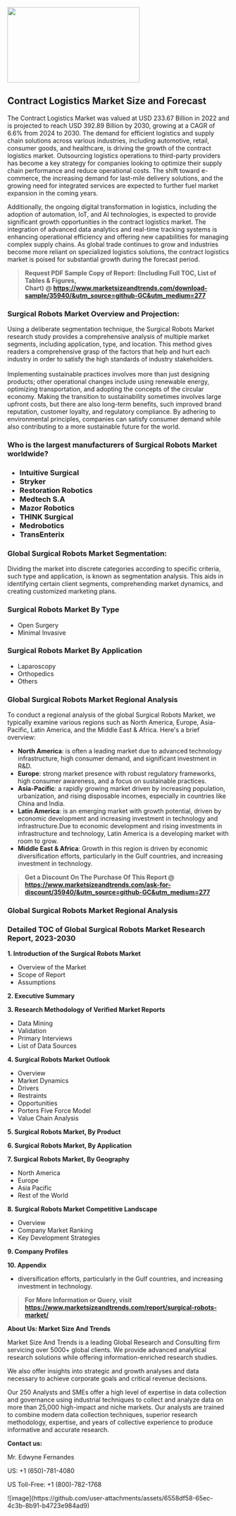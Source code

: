 <p><img class="alignnone size-medium wp-image-20088" src="https://ffe5etoiles.com/wp-content/uploads/2024/12/MST1-300x171.png" alt="" width="300" height="171" /></p><h2>Contract Logistics Market Size and Forecast</h2><p>The Contract Logistics Market was valued at USD 233.67 Billion in 2022 and is projected to reach USD 392.89 Billion by 2030, growing at a CAGR of 6.6% from 2024 to 2030. The demand for efficient logistics and supply chain solutions across various industries, including automotive, retail, consumer goods, and healthcare, is driving the growth of the contract logistics market. Outsourcing logistics operations to third-party providers has become a key strategy for companies looking to optimize their supply chain performance and reduce operational costs. The shift toward e-commerce, the increasing demand for last-mile delivery solutions, and the growing need for integrated services are expected to further fuel market expansion in the coming years.</p><p>Additionally, the ongoing digital transformation in logistics, including the adoption of automation, IoT, and AI technologies, is expected to provide significant growth opportunities in the contract logistics market. The integration of advanced data analytics and real-time tracking systems is enhancing operational efficiency and offering new capabilities for managing complex supply chains. As global trade continues to grow and industries become more reliant on specialized logistics solutions, the contract logistics market is poised for substantial growth during the forecast period.</p></p><blockquote id="" class=""><strong>Request PDF Sample Copy of Report: (Including Full TOC, List of Tables &amp; Figures, Chart)&nbsp;@&nbsp;<strong><a href="https://www.marketsizeandtrends.com/download-sample/35940/&utm_source=github-GC&utm_medium=277" target="_blank">https://www.marketsizeandtrends.com/download-sample/35940/&utm_source=github-GC&utm_medium=277</a></strong></strong></blockquote><h3 id="" class="">Surgical Robots Market&nbsp;Overview and Projection:</h3><p id="" class="">Using a deliberate segmentation technique, the Surgical Robots Market research study provides a comprehensive analysis of multiple market segments, including application, type, and location. This method gives readers a comprehensive grasp of the factors that help and hurt each industry in order to satisfy the high standards of industry stakeholders. <br /> <br />Implementing sustainable practices involves more than just designing products; other operational changes include using renewable energy, optimizing transportation, and adopting the concepts of the circular economy. Making the transition to sustainability sometimes involves large upfront costs, but there are also long-term benefits, such improved brand reputation, customer loyalty, and regulatory compliance. By adhering to environmental principles, companies can satisfy consumer demand while also contributing to a more sustainable future for the world.</p><h3 id="" class="">Who is the largest manufacturers of&nbsp;Surgical Robots Market worldwide?</h3><h3 class=""><p><ul><li>Intuitive Surgical </li><li> Stryker </li><li> Restoration Robotics </li><li> Medtech S.A </li><li> Mazor Robotics </li><li> THINK Surgical </li><li> Medrobotics </li><li> TransEnterix</li></ul></p></h3><h3 id="" class="">Global&nbsp;Surgical Robots Market Segmentation:</h3><p id="" class="">Dividing the market into discrete categories according to specific criteria, such type and application, is known as segmentation analysis. This aids in identifying certain client segments, comprehending market dynamics, and creating customized marketing plans.</p><h3 id="" class="">Surgical Robots Market&nbsp;By Type</h3><p><p><ul><li>Open Surgery </li><li> Minimal Invasive</p></li></ul></p></p><h3 id="" class="">Surgical Robots Market&nbsp;By Application</h3><p class=""><p><ul><li>Laparoscopy </li><li> Orthopedics </li><li> Others</li></ul></p></p><h3 id="" class="">Global Surgical Robots Market Regional Analysis</h3><p id="" class="">To conduct a regional analysis of the global Surgical Robots Market, we typically examine various regions such as North America, Europe, Asia-Pacific, Latin America, and the Middle East &amp; Africa. Here's a brief overview:</p><ul><li><strong>North America</strong>: is often a leading market due to advanced technology infrastructure, high consumer demand, and significant investment in R&amp;D.</li><li><strong>Europe</strong>: strong market presence with robust regulatory frameworks, high consumer awareness, and a focus on sustainable practices.</li><li><strong>Asia-Pacific</strong>: a rapidly growing market driven by increasing population, urbanization, and rising disposable incomes, especially in countries like China and India.</li><li><strong>Latin America</strong>: is an emerging market with growth potential, driven by economic development and increasing investment in technology and infrastructure.Due to economic development and rising investments in infrastructure and technology, Latin America is a developing market with room to grow.</li><li><strong>Middle East &amp; Africa</strong>: Growth in this region is driven by economic diversification efforts, particularly in the Gulf countries, and increasing investment in technology.</li></ul><blockquote id="" class=""><strong>Get a Discount On The Purchase Of This Report @ <strong><a href="https://www.marketsizeandtrends.com/ask-for-discount/35940/&utm_source=github-GC&utm_medium=277" target="_blank">https://www.marketsizeandtrends.com/ask-for-discount/35940/&utm_source=github-GC&utm_medium=277</a></strong></strong></blockquote><h3 id="" class="">Global Surgical Robots Market Regional Analysis</h3><h3 id="" class="">Detailed TOC of Global Surgical Robots Market Research Report, 2023-2030</h3><p id="" class=""><strong>1. Introduction of the Surgical Robots Market</strong></p><ul><li>Overview of the Market</li><li>Scope of Report</li><li>Assumptions</li></ul><p id="" class=""><strong>2. Executive Summary</strong></p><p id="" class=""><strong>3. Research Methodology of Verified Market Reports</strong></p><ul><li>Data Mining</li><li>Validation</li><li>Primary Interviews</li><li>List of Data Sources</li></ul><p id="" class=""><strong>4. Surgical Robots Market Outlook</strong></p><ul><li>Overview</li><li>Market Dynamics</li><li>Drivers</li><li>Restraints</li><li>Opportunities</li><li>Porters Five Force Model</li><li>Value Chain Analysis</li></ul><p id="" class=""><strong>5. Surgical Robots Market, By Product</strong></p><p id="" class=""><strong>6. Surgical Robots Market, By Application</strong></p><p id="" class=""><strong>7. Surgical Robots Market, By Geography</strong></p><ul><li>North America</li><li>Europe</li><li>Asia Pacific</li><li>Rest of the World</li></ul><p id="" class=""><strong>8. Surgical Robots Market Competitive Landscape</strong></p><ul><li>Overview</li><li>Company Market Ranking</li><li>Key Development Strategies</li></ul><p id="" class=""><strong>9. Company Profiles</strong></p><p id="" class=""><strong>10. Appendix</strong></p><ul><li>diversification efforts, particularly in the Gulf countries, and increasing investment in technology.</li></ul><blockquote id="" class=""><strong>For More Information or Query, visit <strong><strong><a href="https://www.marketsizeandtrends.com/report/surgical-robots-market/" target="_blank">https://www.marketsizeandtrends.com/report/surgical-robots-market/</a></strong></strong></strong></blockquote><p id="" class=""><strong>About Us: Market Size And Trends</strong></p><p id="" class="">Market Size And Trends is a leading Global Research and Consulting firm servicing over 5000+ global clients. We provide advanced analytical research solutions while offering information-enriched research studies.</p><p id="" class="">We also offer insights into strategic and growth analyses and data necessary to achieve corporate goals and critical revenue decisions.</p><p id="" class="">Our 250 Analysts and SMEs offer a high level of expertise in data collection and governance using industrial techniques to collect and analyze data on more than 25,000 high-impact and niche markets. Our analysts are trained to combine modern data collection techniques, superior research methodology, expertise, and years of collective experience to produce informative and accurate research.</p><p id="" class=""><strong>Contact us:</strong></p><p id="" class="">Mr. Edwyne Fernandes</p><p id="" class="">US: +1 (650)-781-4080</p><p id="" class="">US Toll-Free: +1 (800)-782-1768</p>
![image](https://github.com/user-attachments/assets/6558df58-65ec-4c3b-8b91-b4723e984ad9)
